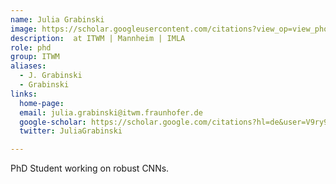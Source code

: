 ```yaml
---
name: Julia Grabinski
image: https://scholar.googleusercontent.com/citations?view_op=view_photo&user=V9ry9KcAAAAJ&citpid=2
description:  at ITWM | Mannheim | IMLA
role: phd
group: ITWM
aliases:
  - J. Grabinski
  - Grabinski
links:
  home-page: 
  email: julia.grabinski@itwm.fraunhofer.de
  google-scholar: https://scholar.google.com/citations?hl=de&user=V9ry9KcAAAAJ
  twitter: JuliaGrabinski 

---
```


PhD Student working on robust CNNs.
